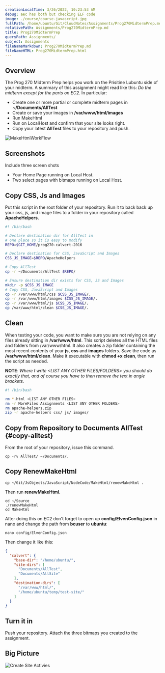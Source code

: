 ```yaml
---
creationLocalTime: 3/26/2022, 10:23:53 AM
debug: aec has both but checking ELF code
image: ./course/course-javascript.jpg
fullPath: /home/ubuntu/Git/CloudNotes/Assignments/Prog270MidtermPrep.md
relativePath: Assignments/Prog270MidtermPrep.md
title: Prog270MidtermPrep
queryPath: Assignments/
subject: Assignments
fileNameMarkdown: Prog270MidtermPrep.md
fileNameHTML: Prog270MidtermPrep.html
---
```



<!-- toc -->
<!-- tocstop -->

## Overview

The Prog 270 Midterm Prep helps you work on the Prisitine Lubuntu side of your midterm.
A summary of this assignment might read like this: *Do the midterm except for the parts on EC2.*
In particular:

- Create one or more partial or complete midterm pages in **~/Documents/AllTest**
- Create or save your images in **/var/www/html/images**
- Run MakeHtml
- Run on LocalHost and confirm that your site looks right.
- Copy your latest **AllTest** files to your repository and push.

![MakeHtmlWorkFlow](https://s3.amazonaws.com/bucket01.elvenware.com/images/make-html-work-flow.png)

## Screenshots

Include three screen shots

- Your Home Page running on Local Host.
- Two select pages with bitmaps running on Local Host.

## Copy CSS, Js and Images

Put this script in the root folder of your repository. Run it to back back up
your css, js, and image files to a folder in your  repository called
**ApacheHelpers**.

```bash
#! /bin/bash

# Declare destination dir for AllTest in
# one place so it is easy to modify
REPO=$GIT_HOME/prog270-calvert-2016

# Declare destination for CSS, JavaScript and Images
CSS_JS_IMAGE=$REPO/ApacheHelpers

# Copy AllTest
cp -r ~/Documents/AllTest $REPO/

# Ensure destination dir exists for CSS, JS and Images
mkdir -p $CSS_JS_IMAGE
# Copy CSS, JavaScript and Images
cp -r /var/www/html/css $CSS_JS_IMAGE/.
cp -r /var/www/html/images $CSS_JS_IMAGE/.
cp -r /var/www/html/js $CSS_JS_IMAGE/.
cp /var/www/html/clean $CSS_JS_IMAGE/.
```

## Clean

When testing your code, you want to make sure you are not relying on any
files already sitting in **/var/www/html**. This script deletes all the
HTML files and folders from /var/www/html. It also creates a zip folder
containing the most recent contents of your **js**, **css** and **images**
folders. Save the code as **/var/www/html/clean**. Make it executable with
**chmod +x clean**, then run the script as needed.

**NOTE**: *Where I write <LIST ANY OTHER FILES/FOLDERS> you should do exactly
that, and of course you have to then remove the text in angle brackets.*

```bash
#! /bin/bash

rm *.html <LIST ANY OTHER FILES>
rm -r MoreFiles Assignments <LIST ANY OTHER FOLDERS>
rm apache-helpers.zip
zip -r apache-helpers css/ js/ images/
```
## Copy from Repository to Documents AllTest {#copy-alltest}

From the root of your repository, issue this command.

```
cp -rv AllTest/ ~/Documents/.
```

## Copy RenewMakeHtml

```
cp ~/Git/JsObjects/JavaScript/NodeCode/MakeHtml/renewMakeHtml .
```

Then run **renewMakeHtml**.

```
cd ~/Source
./renewMakeHtml
cd MakeHtml
```

After doing this on EC2 don't forget to open up **config/ElvenConfig.json** in nano and change the path from **bcuser** to **ubuntu**:

```
nano config/ElvenConfig.json
```

Then change it like this:

```json
{
  "calvert": {
    "base-dir": "/home/ubuntu/",
    "site-dirs": [
      "Documents/AllTest",
      "Documents/AllSite"
    ],
    "destination-dirs": [
      "/var/www/html/",
      "/home/ubuntu/temp/test-site/"
    ]
  }
}
```

## Turn it in

Push your repository. Attach the three bitmaps you created to the assignment.

## Big Picture

![Create Site Activies](https://s3.amazonaws.com/bucket01.elvenware.com/images/create-web-site-activities.png)
